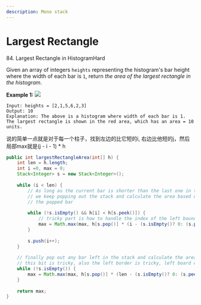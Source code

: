 ```yaml
---
description: Mono stack
---
```


# Largest Rectangle



84\. Largest Rectangle in HistogramHard

Given an array of integers `heights` representing the histogram's bar height where the width of each bar is `1`, return _the area of the largest rectangle in the histogram_.

**Example 1:** ![](https://assets.leetcode.com/uploads/2021/01/04/histogram.jpg)

```
Input: heights = [2,1,5,6,2,3]
Output: 10
Explanation: The above is a histogram where width of each bar is 1.
The largest rectangle is shown in the red area, which has an area = 10 units.
```

说的简单一点就是对于每一个柱子，找到左边的比它短的i, 右边比他短的j，然后局部max就是(j - i - 1) \* h

```java
public int largestRectangleArea(int[] h) {
    int len = h.length;
    int i =0, max = 0;
    Stack<Integer> s = new Stack<Integer>();
    
    while (i < len) {
        // As long as the current bar is shorter than the last one in the stack
        // we keep popping out the stack and calculate the area based on
        // the popped bar
        
        while (!s.isEmpty() && h[i] < h[s.peek()]) {
            // tricky part is how to handle the index of the left bound
            max = Math.max(max, h[s.pop()] * (i - (s.isEmpty()? 0: (s.peek()+1))));
        }
        
        s.push(i++);
    }
    
    // finally pop out any bar left in the stack and calculate the area based on it
    // this bit is tricky, also the left border is tricky, left board can take 1 as an example
    while (!s.isEmpty()) {
        max = Math.max(max, h[s.pop()] * (len - (s.isEmpty()? 0: (s.peek()+1))));
    }
    
    return max;
}
```
